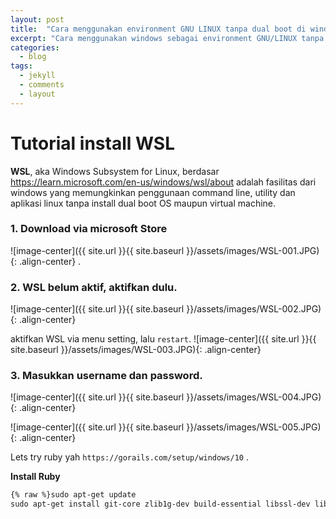 ```yaml
---
layout: post
title:  "Cara menggunakan environment GNU LINUX tanpa dual boot di windows"
excerpt: "Cara menggunakan windows sebagai environment GNU/LINUX tanpa dual boot dan virtual machine - WSL"
categories:
  - blog
tags:
  - jekyll
  - comments
  - layout
---
```


# Tutorial install WSL

**WSL**, aka Windows Subsystem for Linux,  berdasar https://learn.microsoft.com/en-us/windows/wsl/about adalah fasilitas dari windows yang memungkinkan penggunaan command line, utility dan aplikasi linux tanpa install dual boot OS maupun virtual machine.

### 1. Download via microsoft Store
![image-center]({{ site.url }}{{ site.baseurl }}/assets/images/WSL-001.JPG){: .align-center}
.
### 2. WSL belum aktif, aktifkan dulu.
![image-center]({{ site.url }}{{ site.baseurl }}/assets/images/WSL-002.JPG){: .align-center}

aktifkan WSL via menu setting, lalu `restart`.
![image-center]({{ site.url }}{{ site.baseurl }}/assets/images/WSL-003.JPG){: .align-center}
### 3. Masukkan username dan password.
![image-center]({{ site.url }}{{ site.baseurl }}/assets/images/WSL-004.JPG){: .align-center}

![image-center]({{ site.url }}{{ site.baseurl }}/assets/images/WSL-005.JPG){: .align-center}


Lets try ruby yah `https://gorails.com/setup/windows/10` .



**Install Ruby**

```html
{% raw %}sudo apt-get update
sudo apt-get install git-core zlib1g-dev build-essential libssl-dev libreadline-dev libyaml-dev libsqlite3-dev sqlite3 libxml2-dev libxslt1-dev libcurl4-openssl-dev software-properties-common libffi-dev{% endraw %}
```
